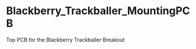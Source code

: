 Blackberry_Trackballer_MountingPCB
==================================

Top PCB for the Blackberry Trackballer Breakout
